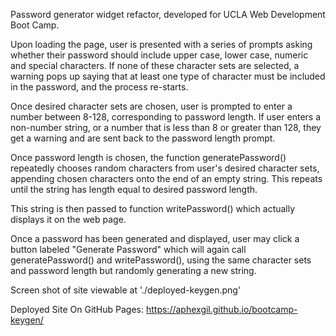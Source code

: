 
Password generator widget refactor, developed for UCLA Web Development Boot Camp.

Upon loading the page, user is presented with a series of prompts asking whether their password should include upper case, lower case, numeric and special characters. If none of these character sets are selected, a warning pops up saying that at least one type of character must be included in the password, and the process re-starts.

Once desired character sets are chosen, user is prompted to enter a number between 8-128, corresponding to password length. If user enters a non-number string, or a number that is less than 8 or greater than 128, they get a warning and are sent back to the password length prompt.

Once password length is chosen, the function generatePassword() repeatedly chooses random characters from user's desired character sets, appending chosen characters onto the end of an empty string. This repeats until the string has length equal to desired password length.

This string is then passed to function writePassword() which actually displays it on the web page.

Once a password has been generated and displayed, user may click a button labeled "Generate Password" which will again call generatePassword() and writePassword(), using the same character sets and password length but randomly generating a new string.

Screen shot of site viewable at './deployed-keygen.png'

Deployed Site On GitHub Pages: https://aphexgil.github.io/bootcamp-keygen/